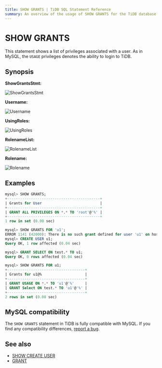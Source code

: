 ```yaml
---
title: SHOW GRANTS | TiDB SQL Statement Reference
summary: An overview of the usage of SHOW GRANTS for the TiDB database.
---
```


# SHOW GRANTS

This statement shows a list of privileges associated with a user. As in MySQL, the `USAGE` privileges denotes the ability to login to TiDB.

## Synopsis

**ShowGrantsStmt:**

![ShowGrantsStmt](https://download.pingcap.com/images/docs/sqlgram/ShowGrantsStmt.png)

**Username:**

![Username](https://download.pingcap.com/images/docs/sqlgram/Username.png)

**UsingRoles:**

![UsingRoles](https://download.pingcap.com/images/docs/sqlgram/UsingRoles.png)

**RolenameList:**

![RolenameList](https://download.pingcap.com/images/docs/sqlgram/RolenameList.png)

**Rolename:**

![Rolename](https://download.pingcap.com/images/docs/sqlgram/Rolename.png)

## Examples

```sql
mysql> SHOW GRANTS;
+-------------------------------------------+
| Grants for User                           |
+-------------------------------------------+
| GRANT ALL PRIVILEGES ON *.* TO 'root'@'%' |
+-------------------------------------------+
1 row in set (0.00 sec)

mysql> SHOW GRANTS FOR 'u1';
ERROR 1141 (42000): There is no such grant defined for user 'u1' on host '%'
mysql> CREATE USER u1;
Query OK, 1 row affected (0.04 sec)

mysql> GRANT SELECT ON test.* TO u1;
Query OK, 0 rows affected (0.04 sec)

mysql> SHOW GRANTS FOR u1;
+------------------------------------+
| Grants for u1@%                    |
+------------------------------------+
| GRANT USAGE ON *.* TO 'u1'@'%'     |
| GRANT Select ON test.* TO 'u1'@'%' |
+------------------------------------+
2 rows in set (0.00 sec)
```

## MySQL compatibility

The `SHOW GRANTS` statement in TiDB is fully compatible with MySQL. If you find any compatibility differences, [report a bug](https://docs.pingcap.com/tidb/stable/support).

## See also

* [SHOW CREATE USER](/sql-statements/sql-statement-show-create-user.md)
* [GRANT](/sql-statements/sql-statement-grant-privileges.md)
